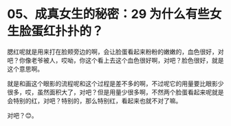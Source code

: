 # 05、成真女生的秘密：29 为什么有些女生脸蛋红扑扑的？

腮红呢就是用来打在脸颊旁边的啊，会让脸蛋看起来粉粉的嫩嫩的，血色很好，对吧？你像老爷被人，哎呦，你这个看上去这个血色很好啊，对吧？脸色很好，就是这个意思啊。

就是和画这个眼影的流程呢和这个过程是差不多的啊，不过呢它的用量要比眼影少很多，哎，虽然面积大了，对吧？但是用量少很多啊，不然两个脸蛋看起来呢就是会特别的红，对吧？特别的，那么特别红，看起来也就不对了嘛。

对吧？😊。
